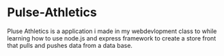 # Pulse-Athletics
Pluse Athletics is a application i made in my webdevlopment class to while learning how to use node.js and express framework to create a store front that pulls and pushes data from a data base. 
